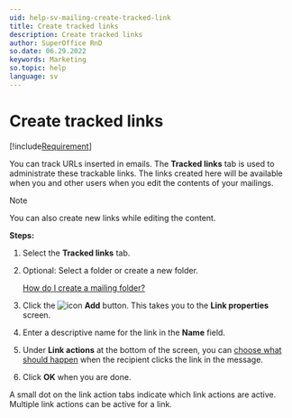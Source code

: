 ```yaml
---
uid: help-sv-mailing-create-tracked-link
title: Create tracked links
description: Create tracked links
author: SuperOffice RnD
so.date: 06.29.2022
keywords: Marketing
so.topic: help
language: sv
---
```


# Create tracked links

[!include[Requirement](includes/req-marketing.md)]

You can track URLs inserted in emails. The **Tracked links** tab is used to administrate these trackable links. The links created here will be available when you and other users when you edit the contents of your mailings.

> [!NOTE]
> You can also create new links while editing the content.

**Steps:**

1. Select the **Tracked links** tab.

2. Optional: Select a folder or create a new folder.

    [How do I create a mailing folder?][19]

3. Click the ![icon][img1] **Add** button. This takes you to the **Link properties** screen.

4. Enter a descriptive name for the link in the **Name** field.

5. Under **Link actions** at the bottom of the screen, you can [choose what should happen][1] when the recipient clicks the link in the message.

6. Click **OK** when you are done.

A small dot on the link action tabs indicate which link actions are active. Multiple link actions can be active for a link.

<!-- Referenced links -->
[1]: define-link-actions.md
[19]: ../../learn/create-folder.md

<!-- Referenced images -->
[img1]: ../../../../media/icons/btn-add.png

